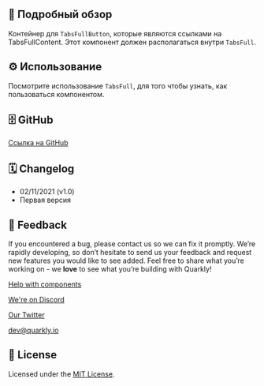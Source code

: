 ## 📖 Подробный обзор

Контейнер для `TabsFullButton`, которые являются ссылками на TabsFullContent. Этот компонент должен располагаться внутри `TabsFull`.

## ⚙️ Использование

Посмотрите использование `TabsFull`, для того чтобы узнать, как пользоваться компонентом.

## 🗄 GitHub

[Ссылка на GitHub](https://github.com/quarkly/community-kit/blob/master/src/TabsFullBody)

## 🗓 Changelog

-   02/11/2021 (v1.0)
-   Первая версия

## 📮 Feedback

If you encountered a bug, please contact us so we can fix it promptly. We’re rapidly developing, so don’t hesitate to send us your feedback and request new features you would like to see added. Feel free to share what you’re working on - we **love** to see what you’re building with Quarkly!

[Help with components](https://community.quarkly.io/c/requests/11)

[We're on Discord](https://discord.gg/f9KhSMGX)

[Our Twitter](https://twitter.com/quarklyapp)

[dev@quarkly.io](mailto:dev@quarkly.io)

## 📝 License

Licensed under the [MIT License](https://raw.githubusercontent.com/quarkly/community-kit/master/LICENSE).
